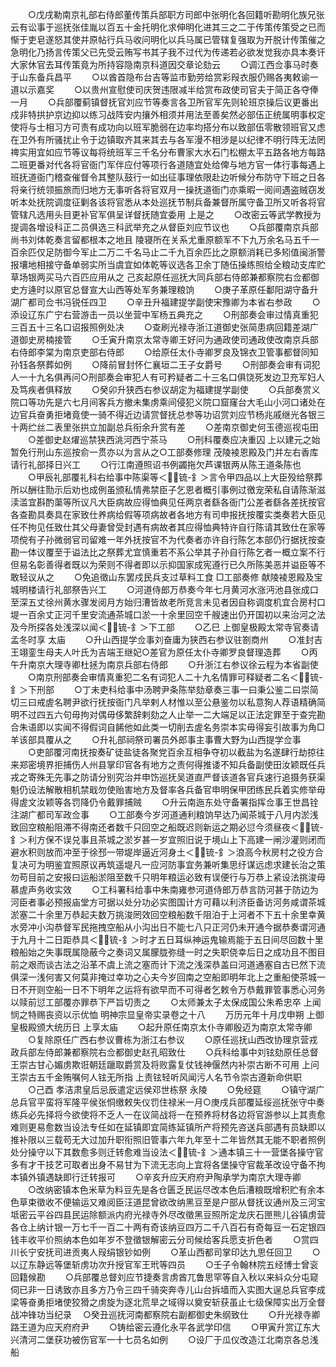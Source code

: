 <!-- { "loadSidebar": true } -->
　　○戊戌勒南京礼部右侍郎董传策兵部职方司郎中张明化各回籍听勘明化族兄张云有讼事于巡抚张佳胤以百五十金托明化求伸明化进其三之二于传策传策受之已而惭于吏皂遂怒其使并原帖行兵马收问明化以兵马属已管辖复强取为开脱计传策催之急明化乃扬言传策父已先受云贿写书其子我不过代为传递若必欲发觉我亦具本奏讦大家休官去耳传策竟为所持容隐南京科道因交章论劾云
　　○调江西佥事马时奏于山东备兵昌平
　　○以酋首隐布台吉等监市勤劳给赏彩叚衣服仍赐各夷敕谕一道以示嘉奖
　　○以贵州宣慰使司庆贺违限减半给赏布政使司官夫于简正各夺俸一月
　　○兵部覆蓟镇督抚官刘应节等奏言各卫所官军先则轮班京操后议更番出戍非特拱护京边抑以练习战阵安内攘外相须并用法至善矣然必部伍正统属明事权定使将与士相习方可责有成功向以班军脆弱在边率均搭分布以致部伍零散领班官又虑在卫外有所骚扰止令于边镇取齐其来其去与各军漫不相涉是以纪律不明行阵无法罔禆实用宜如应节等议每将统班军三千名分布曹家大水石门松棚太平五路各地方每路二班更番对代各将官衙门军伴应付等项行各道随宜处给俾与地方官一体行事每遇上班抚道衙门稽查催督令其整队鼓行一如出征事理依限赴边听候分布防守下班之日各将亲行统领振旅而归地方无事听各将官双月一操抚道衙门亦乘暇一阅间遇盗贼窃发听本处抚院调度征剿各该将官悉从本处巡抚节制兵备兼督所属守备卫所又听各将官管辖凡选用头目更补官军俱呈详督抚随宜委用  上是之
　　○改密云等武学教授为提调各增设科正二员俱选三科武举充之从督臣刘应节议也
　　○兵部覆南京兵部尚书刘体乾奏言留都根本之地且  陵寝所在关系尤重原额军不下九万余名马五千一百余匹仅足防御今军止二万二千名马止二千九百余匹比之原额消耗已多矧值闽浙警报壤地相接守备单弱实所当虞宜如体乾等议选各卫余丁随伍操练照给全粮动支库贮草场银两买马六百匹应用从之  己亥起原任巡抚大同兵部右侍郎兼都察院右佥都御史方逄时以原官总督宣大山西等处军务兼理粮饷
　　○庚子革原任鄱阳湖守备升湖广都司佥书冯锐任四卫
　　○辛丑升福建提学副使宋豫卿为本省右参政
　　○添设辽东广宁右营游击一员以坐营中军杨五典充之
　　○刑部奏会审过情真重犯三百五十三名口诏报照例处决
　　○查刷光禄寺浙江道御史张简患病回籍差湖广道御史房楠接管
　　○壬寅升南京太常寺卿王好问为通政使司通政使改南京兵部右侍郎李棠为南京吏部右侍郎
　　○给原任太仆寺卿罗良及锦衣卫管事都督同知孙钰各祭葬如例
　　○降前冒封怀仁襄垣二王子女爵号
　　○刑部奏会审有词犯人一十九名俱再问○刑部奏会审犯人有可矜疑者二十三名口俱饶死发边卫充军妇人及笃疾者俱释放
　　○癸卯升狭西右参议胡定为福建提学副使
　　○兵部奏赏义院口等功先是六七月间客兵方撤未集虏乘间侵犯义院口窟窿台大毛山小河口诸处在边官兵奋勇拒堵竟使一骑不得近边请赏督抚总参等功诏赏刘应节杨兆戚继光各银三十两纻丝二表里张拱立加副总兵衔余升赏有差
　　○差南京御史何玉德巡视屯田
　　○差御史赵燿巡禁狭西洮河西宁茶马
　　○刑科覆奏应决重囚  上以建元之始暂免行刑山东巡按俞一贯亦以为言从之○工部奏修理  茂陵裬恩殿及门并左右香库请行礼部择日兴工
　　○行江南遵照诏书例蠲拖欠芦课银两从陈王道条陈也
　　○甲辰礼部覆礼科右给事中陈渠等＜锍-釒＞言令甲四品以上大臣殁给祭葬所以酬往勚示后劝也成例虽颁私情弗禁臣子乞恩者概引事例过徼宠荣私自请陈渐滋渎滥宜斟酌蕖等所议凡大臣病故应得恤典见任两京者繇各衙门公差者繇各差抚按官各查勘具奏具在家致仕养病给假等项病故者各地方有司申报抚按覆实类奏若大臣见任不拘见任致仕其父母妻曾受封遇有病故者其应得恤典特许自行陈请其致仕在家等项傥有子孙微弱官司留难一年外抚按官不为代奏者亦许自行陈乞本部仍行据抚按查勘一体议覆至于谥法比之祭葬尤宜慎重若不系公举其子孙自行陈乞者一概立案不行但易名彰善得者既以为荣则不得者即以示抑国家成宪遵行已久所陈美恶并谥臣等不敢轻议从之
　　○免追徵山东罢戍民兵支过草料工食  □工部奏修  献陵裬恩殿及宝城明楼请行礼部祭告兴工
　　○河道侍郎万恭奏今年七月黄河水涨沔池县张成口至深五丈徐州黄水骤发阅月方始归漕皆故老所竞言未见者因自称调度机宜合房村口堤一百余丈正河千里安流通茶城口淤一十余里回空千艘速出仍开国初以来治河之法及今所探各处浅深以闻＜锍-釒＞下工部
　　○乙巳  上御皇极殿太常寺官奏请孟冬时享  太庙
　　○升山西提学佥事刘奋庸为狭西右参议驻劄商州
　　○准封吉王翊銮生母夫人叶氏为吉端王继妃○差官为原任太仆寺卿罗良督理造葬
　　○丙午升南京大理寺卿杜拯为南京兵部右侍郎
　　○升浙江右参议徐云程为本省副使
　　○南京刑部奏会审情真重犯二名有词犯人二十九名情罪可释疑者二名＜锍-釒＞下刑部
　　○丁未吏科给事中汤聘尹条陈举劾章奏三事一曰秉公鉴二曰崇简切三曰戒虗名聘尹欲行抚按衙门凡举剌人材惟以至公悬鉴勿以私意狥人荐语精确简明不过四五六句毋拘对偶毋侈繁辞剌劾之人止举一二大端足以正法定罪至于查完勘合朱语即以实闻不得假词自餙他如此类一切削去虗名务崇本实毋得妄引故事为角□羊该部具覆从之
　　○升礼部祠祭司署员外郎事主事曹大野为山西提学佥事
　　○吏部覆河南抚按奏矿徒盐徒各聚党百余互相争夺初以截盐为名遂肆行劫掠往来郑密境界拒捕伤人州县掌印官各有地方之责何得推诿不知兵备副使田汝颖既任兵戎之寄殊无先事之防请分别究治并申饬巡抚吴道直严督该道各官兵速行追摄务获渠魁仍设法解散相机禁戢勿使贻害地方及督率各兵备官申明保甲团练民兵着实修举毋得虗文汝颖等各罚降仍令戴罪捕贼
　　○升云南迤东处守备署指挥佥事王世昌铨注湖广都司军政佥事
　　○工部奏今岁河道通利粮饷早达乃闻茶城于八月内淤浅致回空粮船阻滞不得南还者数千只回空之船既迟则新运之期必愆今须昼夜＜锍-釒＞利方保不误兑事且茶城之淤岁甚一岁宜照旧说于境山上下高建一闸沙灌则闭而避水积则放而冲至于徐邳一带堤岸逼近河身土＜锍-釒＞浪高今秋房村之役方合复决可为明鉴宜照原议再筑遥堤凡一应河防事宜务兼听集思纡谋远虑求建长治之策勿苟目前之安报曰运船淤阻至数千只明年粮运必致有误便行与万恭上紧设法挑浚毋慕虗声务收实效
　　○工科署科给事中朱南雍参河道侍郎万恭言防河甚于防边为河臣者事必预报庙堂方可据以处分功必实图国计方可藉以利济臣备访河务咸谓茶城淤塞二十余里万恭起夫数万挑浚罔效回空粮船数千阻泊于上河者不下五十余里幸黄水旁冲小沟恭督军民拖拽空船从小沟出日不能七八只正河仍未开通今据恭奏谓河通于九月十二日距恭具＜锍-釒＞时才五日耳纵神运鬼输焉能于五日间尽回数十里粮船始之失事既属隐蔽今之奏词又属朦胧弥缝一时之失职侥幸后日之成功且不图目前之艰而谈古法之沿革不虞上流之塞而计下流之浅深恭盖曰河道通塞自古已然下流俱深一浅何害又何莫非掩过幸功之心夫今岁回南之空船即明年北上之重船使茶城一日不开则空船一日不下明年之运将有欲早而不可得者乞敕令万恭戴罪管事悉心河务以赎前愆工部覆亦罪恭下严旨切责之
　　○太师兼太子太保成国公朱希忠卒  上闻悯之特赐丧资以示优恤
明神宗显皇帝实录卷之十八
　　万历元年十月戊申朔  上御皇极殿颁大统历日  上享太庙
　　○起升原任南京太仆寺卿殷迈为南京太常寺卿
　　○复除原任广西右参议曹栋为浙江右参议
　　○原任巡抚山西改协理京营戎政兵部左侍郎兼都察院右佥都御史赵孔昭致仕
　　○兵科给事中刘铉劾原任总督王崇古甘心媚虏欺诳朝廷躐取爵赏及将败露复仗钱神偃然内补崇古断不可用  上问王崇古五千金贿嘱何人铉无所指  上责铉轻听风闻污人名节令崇古遵新命供职
　　○己酉  孝洁肃皇后忌辰遣定远侯邓世栋祭  永陵
　　○免经筵
　　○镇守湖广总兵官平蛮将军隆平侯张恫缴敕失仪罚住禄米一月○庚戌兵部覆延绥巡抚张守中奏练兵必先择将今欲使将不乏人一在议简战将一在预养将材各边将官游参以上其责愈难则更易愈数当设法专任如在延镇即宜简练延镇所产将预先咨送兵部遇有员缺即以推补限以三载苟无大过加升职衔照旧管事六年九年至十二年皆然其无能不职者照例处分操守以下其数愈多则迁转愈难当设法＜锍-釒＞通本镇三十一营堡各操守官多有才干技艺可取者出身不易甘为下流无志向上宜将各堡操守官裁革改设守备不拘本镇外镇遇缺即行迁转报可
　　○辛亥升应天府府尹陶承学为南京大理寺卿
　　○改纳密镇本色米草为料豆先是各仓匮乏民运尽改本色后漕粮既增积贮有余本色草束徵收不便输运又难阅臣汪道昆曾欲改纳黑豆至是户部从督抚议通州及三河宝坻密云平谷四县民运除额派内府光禄寺外尽改徵黑豆照所定龙庆石匣熊儿谷镇虏营各仓上纳计银一万七千一百二十两有奇该纳豆四万二千八百石有奇每豆一石定银四钱丰收平价照纳本色如年岁不登徵银解密云分司候给客兵愿支折色者
　　○赏四川长宁安抚司进贡夷人叚绢银钞如例
　　○革山西都司掌印达九思任回卫
　　○以辽东静远等堡斩虏功次升授官军王玳等四员
　　○壬子令翰林院五经博士曾衮回籍候勘
　　○兵部覆总督刘应节捷奏言虏酋兀鲁思罕等自入秋以来紏众分屯窥伺已非一日诱致亦且多方乃令三四千骑突奔寺儿山台拆墙而入实图大逞总兵官李成梁等奋勇拒堵使狡猾之虏旋为逐北荒旱之域得以奠安斩获虽止七级保障实出万全督战冲锋功当纪录
　○癸丑巡抚河南都察院右副都御史朱纲致仕
　　○升光禄寺卿路王道为应天府府尹
　　○铸给密云遵化永平各武学印信
　　○甲寅升赏辽东大兴清河二堡获功被伤官军一十七员名如例
　　○设厂于瓜仪改造江北南京各总浅船
